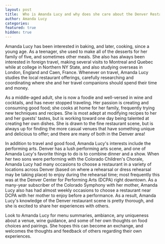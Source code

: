 ```yaml
---
layout: post
title:  Who is Amanda Lucy and why does she care about the Denver Restaurant Scene?
author: Amanda Lucy
categories:
featured: true
hidden: true
---
```


Amanda Lucy has been interested in baking, and later, cooking, since a young age.  As a teenager, she used to make all of the desserts for her family of five, and sometimes other meals.  She also has always been interested in foreign travel, making several visits to Montreal and Quebec while at college in Northern NY State, and also studying overseas in London, England and Caen, France.  Whenever on travel, Amanda Lucy studies the local restaurant offerings, carefully researching and coordinating where she and her travel companions should spend their time and money.  

As a middle-aged adult, she is now a foodie and well-versed in wine and cocktails, and has never stopped traveling.  Her passion is creating and consuming good food; she cooks at home for her family, frequently trying new techniques and recipes.  She is most adept at modifying recipes to her and her guests' tastes, but is working toward one day being talented at creating her own dishes.  She is drawn to the fine restaurant scene, but is always up for finding the more casual venues that have something unique and delicious to offer; and there are many of both in the Denver area!

In addition to travel and good food, Amanda Lucy's interests include the performing arts.  Denver has a lush performing arts scene, and one of Amanda Lucy's favorite things to do is to combine dinner and a show.  When her two sons were performing with the Colorado Children's Chorale, Amanda Lucy had many occasions to choose a restaurant in a variety of locations across Denver (based on where a rehearsal or dress rehearsal may be taking place) to enjoy during the rehearsal time; most frequently this was at the Denver Center for Performing Arts (DCPA) right downtown.  As a many-year subscriber of the Colorado Symphony with her mother, Amanda Lucy also has had almost weekly occasions to choose a restaurant near DCPA with her mother to enjoy before a performance.  As a result, Amanda Lucy's knowledge of the Denver restaurant scene is pretty thorough, and she is excited to share her experiences with others. 

Look to Amanda Lucy for menu summaries, ambiance, any uniqueness about a venue, wine guidance, and some of her own thoughts on food choices and pairings.  She hopes this can become an exchange, and welcomes the thoughts and feedback of others regarding their own experiences.